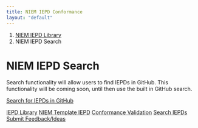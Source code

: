 ```yaml
---
title: NIEM IEPD Conformance
layout: "default"
---
```

<div class="col-md-9 col-md-push-3" markdown='1'>
  <ol class="breadcrumb">
    <li><a href="/">NIEM IEPD Library</a></li>
    <li class="active">NIEM IEPD Search</li>
  </ol>

# NIEM IEPD Search

Search functionality will allow users to find IEPDs in GitHub. This functionality will be coming soon, until then use the built in GitHub search.


<a href="https://github.com/search?q=NIEM+IEPD&utf8=%E2%9C%93">Search for IEPDs in GitHub</a>

</div>

<!-- sidebar -->
<div class="col-md-3 col-md-pull-9">
  <div class="section-nav list-group">
    <a class="list-group-item" href="/">IEPD Library</a>
    <a class="list-group-item" href="https://github.com/jtmrice/Template-IEPD">NIEM Template IEPD</a>
    <a class="list-group-item" href="conformance.html">Conformance Validation</a>
    <a class="list-group-item active" href="search.html">Search IEPDs</a>
  </div>

  <a class="btn btn-primary feedback-btn" href="https://github.com/NIEM/NIEM.github.io/issues">
    <span class="icon fa fa-comments fa-sm"></span>
    <span class="content">Submit Feedback/Ideas</span>
  </a>
</div>

